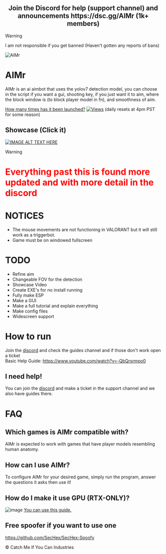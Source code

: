 
<h2 style="text-align: center;"> Join the Discord for help (support channel) and announcements https://dsc.gg/AIMr (1k+ members)</h2>

> [!WARNING]
> I am not responsible if you get banned (Haven't gotten any reports of bans)

![AIMr](https://external-content.duckduckgo.com/iu/?u=https://i.imgur.com/KREk0tS.gif)


# AIMr

AIMr is an ai aimbot that uses the yolov7 detection model, you can choose in the script if you want a gui, shooting key, if you just want it to aim, where the block window is (to block player model in fn), and smoothness of aim.


[How many times has it been launched?](https://hits.seeyoufarm.com/api/count/incr/badge.svg?url=https%3A%2F%2Flocalhost%2FAIMr&count_bg=%23000000&title_bg=%23555555&icon=&icon_color=%23E7E7E7&title=Launches&edge_flat=false)
[![Views](https://hits.seeyoufarm.com/api/count/incr/badge.svg?url=https%3A%2F%2Fgithub.com%2Fkbdevs%2Fai-aimbot&count_bg=%239279B5&title_bg=%23555555&icon=&icon_color=%23FFFFFF&title=Views&edge_flat=false)](https://hits.seeyoufarm.com)
(daily resets at 4pm PST for some reason)

## Showcase (Click it)
[![IMAGE ALT TEXT HERE](https://img.youtube.com/vi/N2wy5XQ-37c/0.jpg)](https://www.youtube.com/watch?v=N2wy5XQ-37c)

> [!WARNING]
> # <span style="color: red;">Everything past this is found more updated and with more detail in the discord</span>

# NOTICES
- The mouse movements are not functioning in VALORANT but it will still work as a triggerbot.
- Game must be on windowed fullscreen

# TODO
- Refine aim
- Changeable FOV for the detection
- Showcase Video
- Create EXE's for no install running
- Fully make ESP
- Make a GUI
- Make a full tutorial and explain everything
- Make config files
- Widescreen support


# How to run
Join the [discord](https://dsc.gg/AIMr) and check the guides channel and if those don't work open a ticket <br>
Basic Help Guide: https://www.youtube.com/watch?v=-QbQrsrmpo0
## I need help!

You can join the [discord](https://dsc.gg/AIMr) and make a ticket in the support channel and we also have guides there.

# FAQ

## Which games is AIMr compatible with?

AIMr is expected to work with games that have player models resembling human anatomy.

## How can I use AIMr?

To configure AIMr for your desired game, simply run the program, answer the questions it asks then use it! 


## How do I make it use GPU (RTX-ONLY)?
![image](https://github.com/kbdevs/ai-aimbot/assets/86767129/4231cfa3-6a3f-485e-aaa7-ef7a78680ae8)
[You can use this guide.](https://medium.com/analytics-vidhya/build-opencv-from-source-with-cuda-for-gpu-access-on-windows-5cd0ce2b9b37) 

## Free spoofer if you want to use one

https://github.com/SecHex/SecHex-Spoofy


© Catch Me If You Can Industries
